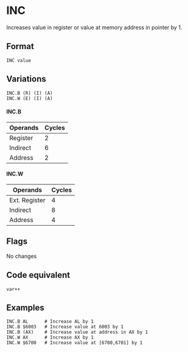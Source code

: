 # INC

Increases value in register or value at memory address in pointer by 1.

## Format 

`INC value`

## Variations

```
INC.B (R) (I) (A)
INC.W (E) (I) (A)
```

#### INC.B

|Operands|Cycles|
|--------|------|
|Register|2|
|Indirect|6|
|Address|2|

#### INC.W

|Operands|Cycles|
|--------|------|
|Ext. Register|4|
|Indirect|8|
|Address|4|

## Flags

No changes

## Code equivalent

```
var++
```

## Examples

```
INC.B AL      # Increase AL by 1
INC.B $6003   # Increase value at 6003 by 1
INC.B (AX)    # Increase value at address in AX by 1
INC.W AX      # Increase AX by 1
INC.W $6700   # Increase value at [6700,6701] by 1
```